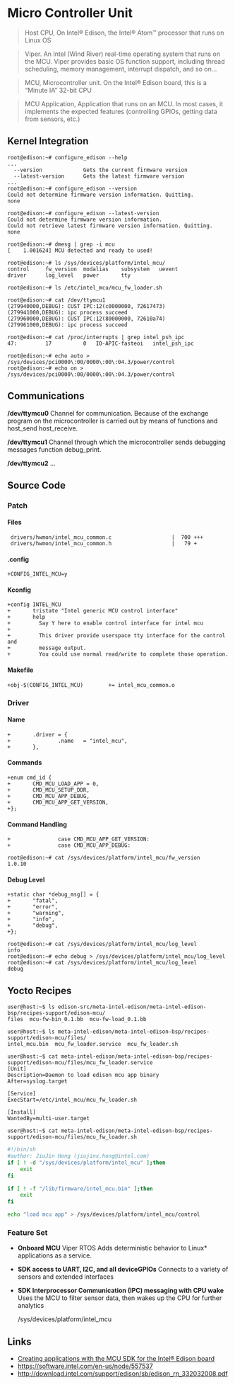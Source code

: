 Micro Controller Unit
==

> Host CPU, On Intel® Edison, the Intel® Atom™ processor that runs on Linux OS

> Viper. An Intel (Wind River) real-time operating system that runs on the MCU. Viper provides basic OS function support, including thread scheduling, memory management, interrupt dispatch, and so on...

> MCU, Microcontroller unit. On the Intel® Edison board, this is a “Minute IA” 32-bit CPU

> MCU Application, Application that runs on an MCU. In most cases, it implements the expected features (controlling GPIOs, getting data from sensors, etc.)

## Kernel Integration

    root@edison:~# configure_edison --help
    ...
      --version             Gets the current firmware version
      --latest-version      Gets the latest firmware version
    ...
    root@edison:~# configure_edison --version
    Could not determine firmware version information. Quitting.
    none

    root@edison:~# configure_edison --latest-version
    Could not determine firmware version information.
    Could not retrieve latest firmware version information. Quitting.
    none
    
    root@edison:~# dmesg | grep -i mcu
    [    1.001624] MCU detected and ready to used!

    root@edison:~# ls /sys/devices/platform/intel_mcu/ 
    control     fw_version  modalias    subsystem   uevent
    driver      log_level   power       tty
    
    root@edison:~# ls /etc/intel_mcu/mcu_fw_loader.sh
    
    root@edison:~# cat /dev/ttymcu1
    (279940000,DEBUG): CUST IPC:12(c0000000, 72617473)
    (279941000,DEBUG): ipc process succeed
    (279960000,DEBUG): CUST IPC:12(80000000, 72610a74)
    (279961000,DEBUG): ipc process succeed

    root@edison:~# cat /proc/interrupts | grep intel_psh_ipc
    47:         17          0   IO-APIC-fasteoi   intel_psh_ipc
    
    root@edison:~# echo auto > /sys/devices/pci0000\:00/0000\:00\:04.3/power/control
    root@edison:~# echo on > /sys/devices/pci0000\:00/0000\:00\:04.3/power/control

## Communications

__/dev/ttymcu0__ Channel for communication. Because of the exchange program on the microcontroller is carried out by means of functions and host_send host_receive.

__/dev/ttymcu1__ Channel through which the microcontroller sends debugging messages function debug_print.
    
__/dev/ttymcu2__ ...

## Source Code

### Patch

#### Files

     drivers/hwmon/intel_mcu_common.c                   |  700 +++
     drivers/hwmon/intel_mcu_common.h                   |   79 +

#### .config

    +CONFIG_INTEL_MCU=y

#### Kconfig

    +config INTEL_MCU
    +       tristate "Intel generic MCU control interface"
    +       help
    +         Say Y here to enable control interface for intel mcu
    + 
    +         This driver provide userspace tty interface for the control and
    +         message output.
    +         You could use normal read/write to complete those operation.

#### Makefile

    +obj-$(CONFIG_INTEL_MCU)        += intel_mcu_common.o

### Driver

#### Name

    +       .driver = {
    +               .name   = "intel_mcu",
    +       },

#### Commands

    +enum cmd_id {
    +       CMD_MCU_LOAD_APP = 0,
    +       CMD_MCU_SETUP_DDR,
    +       CMD_MCU_APP_DEBUG,
    +       CMD_MCU_APP_GET_VERSION,
    +};


#### Command Handling

    +               case CMD_MCU_APP_GET_VERSION:
    +               case CMD_MCU_APP_DEBUG:

    root@edison:~# cat /sys/devices/platform/intel_mcu/fw_version 
    1.0.10

#### Debug Level

    +static char *debug_msg[] = {
    +       "fatal",
    +       "error",
    +       "warning",
    +       "info",
    +       "debug",
    +};

    root@edison:~# cat /sys/devices/platform/intel_mcu/log_level 
    info
    root@edison:~# echo debug > /sys/devices/platform/intel_mcu/log_level 
    root@edison:~# cat /sys/devices/platform/intel_mcu/log_level 
    debug

## Yocto Recipes

    user@host:~$ ls edison-src/meta-intel-edison/meta-intel-edison-bsp/recipes-support/edison-mcu/
    files  mcu-fw-bin_0.1.bb  mcu-fw-load_0.1.bb
    
    user@host:~$ ls meta-intel-edison/meta-intel-edison-bsp/recipes-support/edison-mcu/files/
    intel_mcu.bin  mcu_fw_loader.service  mcu_fw_loader.sh
    
    user@host:~$ cat meta-intel-edison/meta-intel-edison-bsp/recipes-support/edison-mcu/files/mcu_fw_loader.service
    [Unit]
    Description=Daemon to load edison mcu app binary
    After=syslog.target
    
    [Service]
    ExecStart=/etc/intel_mcu/mcu_fw_loader.sh
    
    [Install]
    WantedBy=multi-user.target
    
    user@host:~$ cat meta-intel-edison/meta-intel-edison-bsp/recipes-support/edison-mcu/files/mcu_fw_loader.sh

```sh
#!/bin/sh
#author: JiuJin Hong (jiujinx.hong@intel.com)
if [ ! -d "/sys/devices/platform/intel_mcu" ];then
	exit
fi

if [ ! -f "/lib/firmware/intel_mcu.bin" ];then
	exit
fi

echo "load mcu app" > /sys/devices/platform/intel_mcu/control
```

### Feature Set

- **Onboard MCU** Viper RTOS Adds deterministic behavior to Linux* applications as a service. 
- **SDK access to UART, I2C, and all deviceGPIOs** Connects to a variety of sensors and extended interfaces
- **SDK Interprocessor Communication (IPC) messaging with CPU wake** Uses the MCU to filter sensor data, then wakes up the CPU for further analytics 

    /sys/devices/platform/intel_mcu

## Links

- [Creating applications with the MCU SDK for the Intel® Edison board](https://software.intel.com/en-us/creating-applications-with-mcu-sdk-for-intel-edison-board)
- https://software.intel.com/en-us/node/557537
- http://download.intel.com/support/edison/sb/edison_rn_332032008.pdf